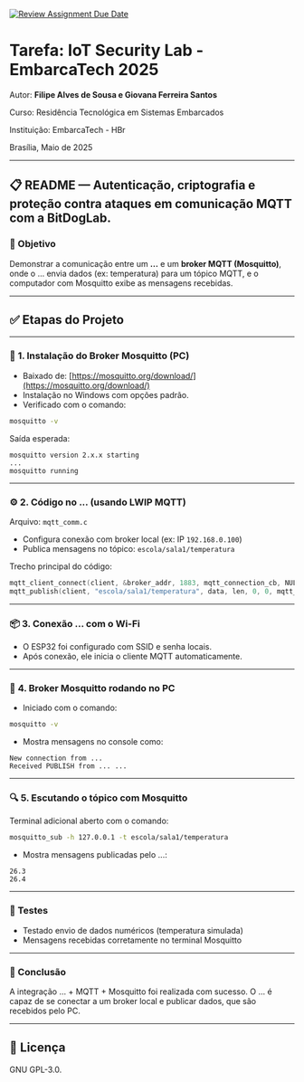 [![Review Assignment Due Date](https://classroom.github.com/assets/deadline-readme-button-22041afd0340ce965d47ae6ef1cefeee28c7c493a6346c4f15d667ab976d596c.svg)](https://classroom.github.com/a/G8V_0Zaq)

# Tarefa: IoT Security Lab - EmbarcaTech 2025

Autor: **Filipe Alves de Sousa e Giovana Ferreira Santos**

Curso: Residência Tecnológica em Sistemas Embarcados

Instituição: EmbarcaTech - HBr

Brasília, Maio de 2025

---

## 📋 README — Autenticação, criptografia e proteção contra ataques em comunicação MQTT com a BitDogLab.

### 📌 Objetivo

Demonstrar a comunicação entre um **...** e um **broker MQTT (Mosquitto)**, onde o ... envia dados (ex: temperatura) para um tópico MQTT, e o computador com Mosquitto exibe as mensagens recebidas.

---

## ✅ Etapas do Projeto

---

### 🧩️ **1. Instalação do Broker Mosquitto (PC)**

* Baixado de: [https://mosquitto.org/download/](https://mosquitto.org/download/)
* Instalação no Windows com opções padrão.
* Verificado com o comando:

```bash
mosquitto -v
```

Saída esperada:

```
mosquitto version 2.x.x starting
...
mosquitto running
```

---

### ⚙️ **2. Código no ... (usando LWIP MQTT)**

Arquivo: `mqtt_comm.c`

* Configura conexão com broker local (ex: IP `192.168.0.100`)
* Publica mensagens no tópico: `escola/sala1/temperatura`

Trecho principal do código:

```c
mqtt_client_connect(client, &broker_addr, 1883, mqtt_connection_cb, NULL, &ci);
mqtt_publish(client, "escola/sala1/temperatura", data, len, 0, 0, mqtt_pub_request_cb, NULL);
```

---

### 📦 **3. Conexão ... com o Wi-Fi**

* O ESP32 foi configurado com SSID e senha locais.
* Após conexão, ele inicia o cliente MQTT automaticamente.

---

### 📡 **4. Broker Mosquitto rodando no PC**

* Iniciado com o comando:

```bash
mosquitto -v
```

* Mostra mensagens no console como:

```
New connection from ...
Received PUBLISH from ... ...
```

---

### 🔍 **5. Escutando o tópico com Mosquitto**

Terminal adicional aberto com o comando:

```bash
mosquitto_sub -h 127.0.0.1 -t escola/sala1/temperatura
```

* Mostra mensagens publicadas pelo ...:

```
26.3
26.4
```

---

### 🔪 Testes

* Testado envio de dados numéricos (temperatura simulada)
* Mensagens recebidas corretamente no terminal Mosquitto

---

### 📝 Conclusão

A integração ... + MQTT + Mosquitto foi realizada com sucesso. O ... é capaz de se conectar a um broker local e publicar dados, que são recebidos pelo PC.

---

## 📜 Licença
GNU GPL-3.0.
